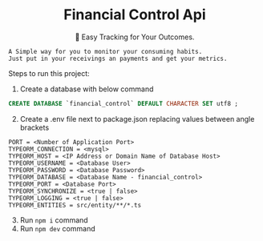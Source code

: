 
<h1 align="center">Financial Control Api</h1>
<p align="center">🚀 Easy Tracking for Your Outcomes.</p>

    A Simple way for you to monitor your consuming habits.
    Just put in your receivings an payments and get your metrics.


Steps to run this project:

1. Create a database with below command
```sql
CREATE DATABASE `financial_control` DEFAULT CHARACTER SET utf8 ;
```
2. Create a .env file next to package.json replacing values between angle brackets
```
PORT = <Number of Application Port>
TYPEORM_CONNECTION = <mysql>
TYPEORM_HOST = <IP Address or Domain Name of Database Host>
TYPEORM_USERNAME = <Database User>
TYPEORM_PASSWORD = <Database Password>
TYPEORM_DATABASE = <Database Name - financial_control>
TYPEORM_PORT = <Database Port>
TYPEORM_SYNCHRONIZE = <true | false>
TYPEORM_LOGGING = <true | false>
TYPEORM_ENTITIES = src/entity/**/*.ts
```

3. Run `npm i` command
4. Run `npm dev` command
